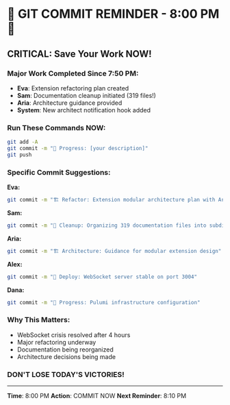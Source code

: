 # 🚨 GIT COMMIT REMINDER - 8:00 PM 🚨

## CRITICAL: Save Your Work NOW!

### Major Work Completed Since 7:50 PM:
- **Eva**: Extension refactoring plan created
- **Sam**: Documentation cleanup initiated (319 files!)
- **Aria**: Architecture guidance provided
- **System**: New architect notification hook added

### Run These Commands NOW:
```bash
git add -A
git commit -m "🚧 Progress: [your description]"
git push
```

### Specific Commit Suggestions:

**Eva:**
```bash
git commit -m "🏗️ Refactor: Extension modular architecture plan with Aria"
```

**Sam:**
```bash
git commit -m "🧹 Cleanup: Organizing 319 documentation files into subdirectories"
```

**Aria:**
```bash
git commit -m "🏗️ Architecture: Guidance for modular extension design"
```

**Alex:**
```bash
git commit -m "🚀 Deploy: WebSocket server stable on port 3004"
```

**Dana:**
```bash
git commit -m "🚧 Progress: Pulumi infrastructure configuration"
```

### Why This Matters:
- WebSocket crisis resolved after 4 hours
- Major refactoring underway
- Documentation being reorganized
- Architecture decisions being made

### DON'T LOSE TODAY'S VICTORIES!

---
**Time**: 8:00 PM
**Action**: COMMIT NOW
**Next Reminder**: 8:10 PM